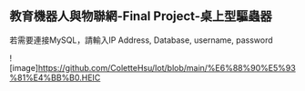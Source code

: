 ## 教育機器人與物聯網-Final Project-桌上型驅蟲器
若需要連接MySQL，請輸入IP Address, Database, username, password

![image]https://github.com/ColetteHsu/Iot/blob/main/%E6%88%90%E5%93%81%E4%BB%B0.HEIC
